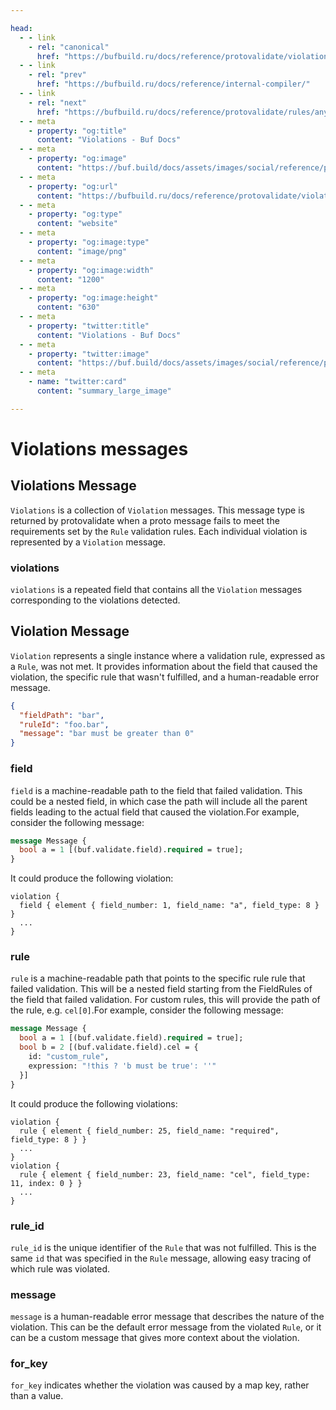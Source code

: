 ```yaml
---

head:
  - - link
    - rel: "canonical"
      href: "https://bufbuild.ru/docs/reference/protovalidate/violations/"
  - - link
    - rel: "prev"
      href: "https://bufbuild.ru/docs/reference/internal-compiler/"
  - - link
    - rel: "next"
      href: "https://bufbuild.ru/docs/reference/protovalidate/rules/any_rules/"
  - - meta
    - property: "og:title"
      content: "Violations - Buf Docs"
  - - meta
    - property: "og:image"
      content: "https://buf.build/docs/assets/images/social/reference/protovalidate/violations.png"
  - - meta
    - property: "og:url"
      content: "https://bufbuild.ru/docs/reference/protovalidate/violations/"
  - - meta
    - property: "og:type"
      content: "website"
  - - meta
    - property: "og:image:type"
      content: "image/png"
  - - meta
    - property: "og:image:width"
      content: "1200"
  - - meta
    - property: "og:image:height"
      content: "630"
  - - meta
    - property: "twitter:title"
      content: "Violations - Buf Docs"
  - - meta
    - property: "twitter:image"
      content: "https://buf.build/docs/assets/images/social/reference/protovalidate/violations.png"
  - - meta
    - name: "twitter:card"
      content: "summary_large_image"

---
```


# Violations messages

## Violations Message

`Violations` is a collection of `Violation` messages. This message type is returned by protovalidate when a proto message fails to meet the requirements set by the `Rule` validation rules. Each individual violation is represented by a `Violation` message.

### violations

`violations` is a repeated field that contains all the `Violation` messages corresponding to the violations detected.

## Violation Message

`Violation` represents a single instance where a validation rule, expressed as a `Rule`, was not met. It provides information about the field that caused the violation, the specific rule that wasn't fulfilled, and a human-readable error message.

```json
{
  "fieldPath": "bar",
  "ruleId": "foo.bar",
  "message": "bar must be greater than 0"
}
```

### field

`field` is a machine-readable path to the field that failed validation. This could be a nested field, in which case the path will include all the parent fields leading to the actual field that caused the violation.For example, consider the following message:

```proto
message Message {
  bool a = 1 [(buf.validate.field).required = true];
}
```

It could produce the following violation:

```text
violation {
  field { element { field_number: 1, field_name: "a", field_type: 8 } }
  ...
}
```

### rule

`rule` is a machine-readable path that points to the specific rule rule that failed validation. This will be a nested field starting from the FieldRules of the field that failed validation. For custom rules, this will provide the path of the rule, e.g. `cel[0]`.For example, consider the following message:

```proto
message Message {
  bool a = 1 [(buf.validate.field).required = true];
  bool b = 2 [(buf.validate.field).cel = {
    id: "custom_rule",
    expression: "!this ? 'b must be true': ''"
  }]
}
```

It could produce the following violations:

```text
violation {
  rule { element { field_number: 25, field_name: "required", field_type: 8 } }
  ...
}
violation {
  rule { element { field_number: 23, field_name: "cel", field_type: 11, index: 0 } }
  ...
}
```

### rule_id

`rule_id` is the unique identifier of the `Rule` that was not fulfilled. This is the same `id` that was specified in the `Rule` message, allowing easy tracing of which rule was violated.

### message

`message` is a human-readable error message that describes the nature of the violation. This can be the default error message from the violated `Rule`, or it can be a custom message that gives more context about the violation.

### for_key

`for_key` indicates whether the violation was caused by a map key, rather than a value.
